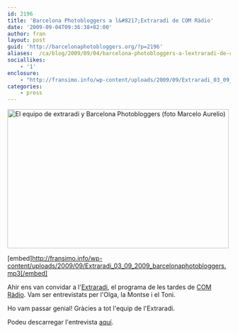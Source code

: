 ```yaml
---
id: 2196
title: 'Barcelona Photobloggers a l&#8217;Extraradi de COM Ràdio'
date: '2009-09-04T09:36:38+02:00'
author: fran
layout: post
guid: 'http://barcelonaphotobloggers.org/?p=2196'
aliases:  /ca/blog/2009/09/04/barcelona-photobloggers-a-lextraradi-de-com-radio/
sociallikes:
    - '1'
enclosure:
    - "http://fransimo.info/wp-content/uploads/2009/09/Extraradi_03_09_2009_barcelonaphotobloggers.mp3\n15216809\naudio/mpeg\n"
categories:
    - press
---
```


<img src="http://fransimo.info/wp-content/uploads/2009/09/IMG_4778-crop-500-cross-sat.jpg" alt="El equipo de extraradi y Barcelona Photobloggers (foto Marcelo Aurelio)" title="El equipo de extraradi y Barcelona Photobloggers (foto Marcelo Aurelio)" width="500" height="314" class="aligncenter size-full wp-image-2198">

[embed]http://fransimo.info/wp-content/uploads/2009/09/Extraradi_03_09_2009_barcelonaphotobloggers.mp3[/embed]

Ahir ens van convidar a l'<a href="http://blocs.lamalla.cat/bloc/extraradi/">Extraradi</a>, el programa de les tardes de <a href="http://www.comradio.com/">COM Ràdio</a>. Vam ser entrevistats per l'Olga, la Montse i el Toni.

Ho vam passar genial! Gràcies a tot l'equip de l'Extraradi.

Podeu descarregar l'entrevista <a href="http://fransimo.info/wp-content/uploads/2009/09/Extraradi_03_09_2009_barcelonaphotobloggers.mp3">aquí</a>.